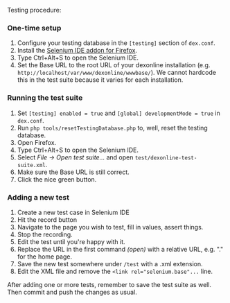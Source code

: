 Testing procedure:

### One-time setup

1. Configure your testing database in the `[testing]` section of `dex.conf`.
2. Install the [Selenium IDE addon for Firefox](https://addons.mozilla.org/en-US/firefox/addon/selenium-ide/).
3. Type Ctrl+Alt+S to open the Selenium IDE.
4. Set the Base URL to the root URL of your dexonline installation (e.g. `http://localhost/var/www/dexonline/wwwbase/`). We cannot hardcode this in the test suite because it varies for each installation.

### Running the test suite

1. Set `[testing] enabled = true` and `[global] developmentMode = true` in `dex.conf`.
2. Run `php tools/resetTestingDatabase.php` to, well, reset the testing database.
3. Open Firefox.
4. Type Ctrl+Alt+S to open the Selenium IDE.
5. Select _File -> Open test suite..._ and open `test/dexonline-test-suite.xml`.
6. Make sure the Base URL is still correct.
7. Click the nice green button.

### Adding a new test

1. Create a new test case in Selenium IDE
2. Hit the record button
3. Navigate to the page you wish to test, fill in values, assert things.
4. Stop the recording.
5. Edit the test until you're happy with it.
6. Replace the URL in the first command _(open)_ with a relative URL, e.g. "." for the home page.
7. Save the new test somewhere under `/test` with a .xml extension.
8. Edit the XML file and remove the `<link rel="selenium.base"...` line.

After adding one or more tests, remember to save the test suite as well. Then commit and push the changes as usual.
